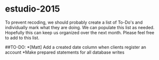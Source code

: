 # estudio-2015
To prevent recoding, we should probably create a list of To-Do's and individually mark what they are doing.  We can populate this list as needed.  Hopefully this can keep us organized over the next month.  Please feel free to add to this list. 

##TO-DO:
*[Matt] Add a created date column when clients register an account
*Make prepared statements for all database writes
